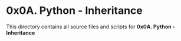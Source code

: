 # 0x0A. Python - Inheritance

This directory contains all source files and scripts for **0x0A. Python - Inheritance**
